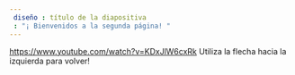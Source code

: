 ```yaml
---
 diseño : título de la diapositiva
 : "¡ Bienvenidos a la segunda página! "
---
```

https://www.youtube.com/watch?v=KDxJlW6cxRk
Utiliza la flecha hacia la izquierda para volver!
